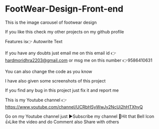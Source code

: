 # FootWear-Design-Front-end
This is the image carousel of footwear design 

If you like this check my other projects on my github profile

Features is👉 Autowrite Text

If you have any doubts just email me on this email id 👉 hardmoridhra2203@gmail.com or msg me on this number 👉9586410631

You can also change the code as you know

I have also given some screenshots of this project

If you find any bug in this project just fix it and report me

This is my Youtube channel 👉 https://www.youtube.com/channel/UCRbHSyWwJy2NcUi2hHTXhyQ

Go on my Youtube channel just ▶️Subscribe my channel 🔔Hit that Bell Icon 👍Like the video and do Comment also Share with others
